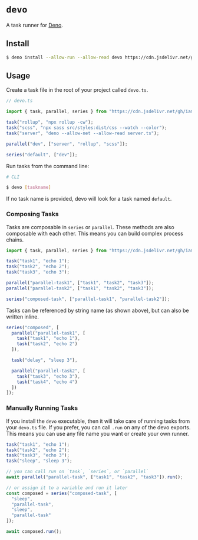 # `devo`

A task runner for [Deno].

## Install

```sh
$ deno install --allow-run --allow-read devo https://cdn.jsdelivr.net/gh/iamnathanj/devo@v1.0.0/cli.ts
```

## Usage

Create a task file in the root of your project called `devo.ts`.

```ts
// devo.ts

import { task, parallel, series } from "https://cdn.jsdelivr.net/gh/iamnathanj/devo@v1.0.0/mod.ts";

task("rollup", "npx rollup -cw");
task("scss", "npx sass src/styles:dist/css --watch --color");
task("server", "deno --allow-net --allow-read server.ts");

parallel("dev", ["server", "rollup", "scss"]);

series("default", ["dev"]);
```

Run tasks from the command line:

```sh
# CLI

$ devo [taskname]
```

If no task name is provided, devo will look for a task named `default`.

### Composing Tasks

Tasks are composable in `series` or `parallel`. These methods are also composable with each other. This means you can build complex process chains.

```ts
import { task, parallel, series } from "https://cdn.jsdelivr.net/gh/iamnathanj/devo@v1.0.0/mod.ts";

task("task1", "echo 1");
task("task2", "echo 2");
task("task3", "echo 3");

parallel("parallel-task1", ["task1", "task2", "task3"]);
parallel("parallel-task2", ["task1", "task2", "task3"]);

series("composed-task", ["parallel-task1", "parallel-task2"]);
```

Tasks can be referenced by string name (as shown above), but can also be written inline.

```ts
series("composed", [
  parallel("parallel-task1", [
    task("task1", "echo 1"),
    task("task2", "echo 2")
  ]),

  task("delay", "sleep 3"),

  parallel("parallel-task2", [
    task("task3", "echo 3"),
    task("task4", "echo 4")
  ])
]);
```

### Manually Running Tasks

If you install the `devo` executable, then it will take care of running tasks from your `devo.ts` file. If you prefer, you can call `.run` on any of the devo exports. This means you can use any file name you want or create your own runner.

```ts
task("task1", "echo 1");
task("task2", "echo 2");
task("task3", "echo 3");
task("sleep", "sleep 3");

// you can call run on `task`, `series`, or `parallel`
await parallel("parallel-task", ["task1", "task2", "task3"]).run();

// or assign it to a variable and run it later
const composed = series("composed-task", [
  "sleep",
  "parallel-task",
  "sleep",
  "parallel-task"
]);

await composed.run();
```

[Deno]: https://deno.land/
